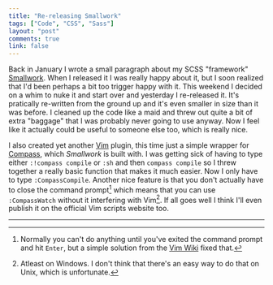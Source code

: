 ```yaml
---
title: "Re-releasing Smallwork"
tags: ["Code", "CSS", "Sass"]
layout: "post"
comments: true
link: false
---
```


Back in January I wrote a small paragraph about my SCSS "framework"
[Smallwork](https://github.com/gummesson/smallwork). When I released it I was
really happy about it, but I soon realized that I'd been perhaps a bit too
trigger happy with it. This weekend I decided on a whim to nuke it and start
over and yesterday I re-released it. It's pratically re-written from the ground
up and it's even smaller in size than it was before. I cleaned up the code like
a maid and threw out quite a bit of extra "baggage" that I was probably never
going to use anyway. Now I feel like it actually could be useful to someone else
too, which is really nice.

I also created yet another [Vim](http://www.vim.org/) plugin, this time just
a simple wrapper for [Compass](http://compass-style.org/), which *Smallwork* is
built with. I was getting sick of having to type either `:!compass compile` or
`:sh` and then `compass compile` so I threw together a really basic function
that makes it much easier. Now I only have to type `:CompassCompile`. Another
nice feature is that you don't actually have to close the command
prompt[^20130305-1] which means that you can use `:CompassWatch` without it
interfering with Vim[^20130305-2]. If all goes well I think I'll even publish it
on the official Vim scripts website too.

* * *

[^20130305-1]: Normally you can't do anything until you've exited the command prompt and hit `Enter`, but a simple solution from the [Vim Wiki](http://vim.wikia.com/wiki/Execute_external_programs_asynchronously_under_Windows) fixed that.

[^20130305-2]: Atleast on Windows. I don't think that there's an easy way to do that on Unix, which is unfortunate.

